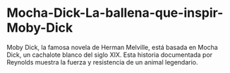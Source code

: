# Mocha-Dick-La-ballena-que-inspir-Moby-Dick
Moby Dick, la famosa novela de Herman Melville, está basada en Mocha Dick, un cachalote blanco del siglo XIX. Esta historia documentada por Reynolds muestra la fuerza y resistencia de un animal legendario.

